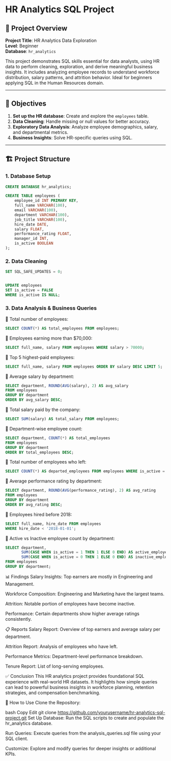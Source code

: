 # HR Analytics SQL Project

## 📘 Project Overview

**Project Title**: HR Analytics Data Exploration  
**Level**: Beginner  
**Database**: `hr_analytics`

This project demonstrates SQL skills essential for data analysts, using HR data to perform cleaning, exploration, and derive meaningful business insights. It includes analyzing employee records to understand workforce distribution, salary patterns, and attrition behavior. Ideal for beginners applying SQL in the Human Resources domain.

---

## 🎯 Objectives

1. **Set up the HR database**: Create and explore the `employees` table.
2. **Data Cleaning**: Handle missing or null values for better accuracy.
3. **Exploratory Data Analysis**: Analyze employee demographics, salary, and departmental metrics.
4. **Business Insights**: Solve HR-specific queries using SQL.

---

## 🏗️ Project Structure

### 1. Database Setup

```sql
CREATE DATABASE hr_analytics;

CREATE TABLE employees (
    employee_id INT PRIMARY KEY,
    full_name VARCHAR(100),
    email VARCHAR(100),
    department VARCHAR(100),
    job_title VARCHAR(100),
    hire_date DATE,
    salary FLOAT,
    performance_rating FLOAT,
    manager_id INT,
    is_active BOOLEAN
);
```

### 2. Data Cleaning

```sql
SET SQL_SAFE_UPDATES = 0;


UPDATE employees
SET is_active = FALSE
WHERE is_active IS NULL;
```

### 3. Data Analysis & Business Queries
🔹 Total number of employees:
```sql
SELECT COUNT(*) AS total_employees FROM employees;
```
🔹 Employees earning more than $70,000:
```sql
SELECT full_name, salary FROM employees WHERE salary > 70000;
```
🔹 Top 5 highest-paid employees:
```sql
SELECT full_name, salary FROM employees ORDER BY salary DESC LIMIT 5;
```
🔹 Average salary by department:
```sql
SELECT department, ROUND(AVG(salary), 2) AS avg_salary
FROM employees
GROUP BY department
ORDER BY avg_salary DESC;
```
🔹 Total salary paid by the company:
```sql
SELECT SUM(salary) AS total_salary FROM employees;
```
🔹 Department-wise employee count:
```sql
SELECT department, COUNT(*) AS total_employees
FROM employees
GROUP BY department
ORDER BY total_employees DESC;
```
🔹 Total number of employees who left:
```sql
SELECT COUNT(*) AS departed_employees FROM employees WHERE is_active = 0;
```
🔹 Average performance rating by department:
```sql
SELECT department, ROUND(AVG(performance_rating), 2) AS avg_rating
FROM employees
GROUP BY department
ORDER BY avg_rating DESC;
```
🔹 Employees hired before 2018:
```sql
SELECT full_name, hire_date FROM employees
WHERE hire_date < '2018-01-01';
```
🔹 Active vs Inactive employee count by department:
```sql
SELECT department,
       SUM(CASE WHEN is_active = 1 THEN 1 ELSE 0 END) AS active_employees,
       SUM(CASE WHEN is_active = 0 THEN 1 ELSE 0 END) AS inactive_employees
FROM employees
GROUP BY department;
```
📊 Findings
Salary Insights: Top earners are mostly in Engineering and Management.

Workforce Composition: Engineering and Marketing have the largest teams.

Attrition: Notable portion of employees have become inactive.

Performance: Certain departments show higher average ratings consistently.

📋 Reports
Salary Report: Overview of top earners and average salary per department.

Attrition Report: Analysis of employees who have left.

Performance Metrics: Department-level performance breakdown.

Tenure Report: List of long-serving employees.

✅ Conclusion
This HR analytics project provides foundational SQL experience with real-world HR datasets. It highlights how simple queries can lead to powerful business insights in workforce planning, retention strategies, and compensation benchmarking.

🚀 How to Use
Clone the Repository:

bash
Copy
Edit
git clone https://github.com/yourusername/hr-analytics-sql-project.git
Set Up Database:
Run the SQL scripts to create and populate the hr_analytics database.

Run Queries:
Execute queries from the analysis_queries.sql file using your SQL client.

Customize:
Explore and modify queries for deeper insights or additional KPIs.
